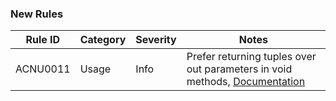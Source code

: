 ### New Rules

Rule ID  | Category | Severity | Notes
---------|----------|----------|--------------------
ACNU0011 |  Usage   |  Info    | Prefer returning tuples over out parameters in void methods, [Documentation](https://github.com/acnutech/Analyzers/wiki/ACNU0011)

